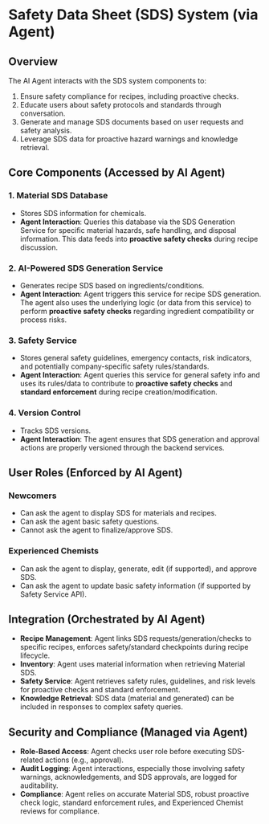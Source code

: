# Safety Data Sheet (SDS) System (via Agent)

## Overview

The AI Agent interacts with the SDS system components to:

1.  Ensure safety compliance for recipes, including proactive checks.
2.  Educate users about safety protocols and standards through conversation.
3.  Generate and manage SDS documents based on user requests and safety analysis.
4.  Leverage SDS data for proactive hazard warnings and knowledge retrieval.

## Core Components (Accessed by AI Agent)

### 1. Material SDS Database

- Stores SDS information for chemicals.
- **Agent Interaction**: Queries this database via the SDS Generation Service for specific material hazards, safe handling, and disposal information. This data feeds into **proactive safety checks** during recipe discussion.

### 2. AI-Powered SDS Generation Service

- Generates recipe SDS based on ingredients/conditions.
- **Agent Interaction**: Agent triggers this service for recipe SDS generation. The agent also uses the underlying logic (or data from this service) to perform **proactive safety checks** regarding ingredient compatibility or process risks.

### 3. Safety Service

- Stores general safety guidelines, emergency contacts, risk indicators, and potentially company-specific safety rules/standards.
- **Agent Interaction**: Agent queries this service for general safety info and uses its rules/data to contribute to **proactive safety checks** and **standard enforcement** during recipe creation/modification.

### 4. Version Control

- Tracks SDS versions.
- **Agent Interaction**: The agent ensures that SDS generation and approval actions are properly versioned through the backend services.

## User Roles (Enforced by AI Agent)

### Newcomers

- Can ask the agent to display SDS for materials and recipes.
- Can ask the agent basic safety questions.
- Cannot ask the agent to finalize/approve SDS.

### Experienced Chemists

- Can ask the agent to display, generate, edit (if supported), and approve SDS.
- Can ask the agent to update basic safety information (if supported by Safety Service API).

## Integration (Orchestrated by AI Agent)

- **Recipe Management**: Agent links SDS requests/generation/checks to specific recipes, enforces safety/standard checkpoints during recipe lifecycle.
- **Inventory**: Agent uses material information when retrieving Material SDS.
- **Safety Service**: Agent retrieves safety rules, guidelines, and risk levels for proactive checks and standard enforcement.
- **Knowledge Retrieval**: SDS data (material and generated) can be included in responses to complex safety queries.

## Security and Compliance (Managed via Agent)

- **Role-Based Access**: Agent checks user role before executing SDS-related actions (e.g., approval).
- **Audit Logging**: Agent interactions, especially those involving safety warnings, acknowledgements, and SDS approvals, are logged for auditability.
- **Compliance**: Agent relies on accurate Material SDS, robust proactive check logic, standard enforcement rules, and Experienced Chemist reviews for compliance.
